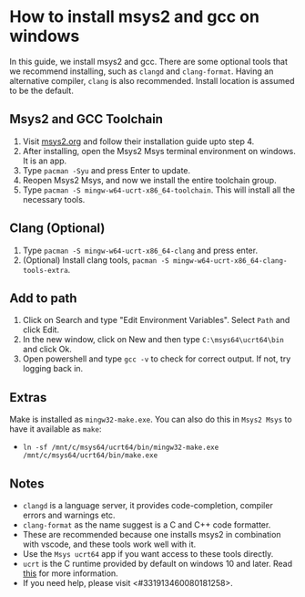 # How to install msys2 and gcc on windows
In this guide, we install msys2 and gcc. There are some optional tools that we recommend
installing, such as `clangd` and `clang-format`. Having an alternative compiler, `clang`
is also recommended. Install location is assumed to be the default.

<!-- inline -->
## Msys2 and GCC Toolchain
1. Visit [msys2.org](https://msys2.org) and follow their installation guide upto step 4.
2. After installing, open the Msys2 Msys terminal environment on windows. It is an app.
3. Type `pacman -Syu` and press Enter to update.
4. Reopen Msys2 Msys, and now we install the entire toolchain group.
5. Type `pacman -S mingw-w64-ucrt-x86_64-toolchain`. This will install all the necessary tools.

<!-- inline -->
## Clang (Optional)
1. Type `pacman -S mingw-w64-ucrt-x86_64-clang` and press enter.
2. (Optional) Install clang tools, `pacman -S mingw-w64-ucrt-x86_64-clang-tools-extra`.

## Add to path
1. Click on Search and type "Edit Environment Variables". Select `Path` and click Edit.
2. In the new window, click on New and then type `C:\msys64\ucrt64\bin` and click Ok.
3. Open powershell and type `gcc -v` to check for correct output. If not, try logging back in.

## Extras
Make is installed as `mingw32-make.exe`.
You can also do this in `Msys2 Msys` to have it available as `make`:
- `ln -sf /mnt/c/msys64/ucrt64/bin/mingw32-make.exe /mnt/c/msys64/ucrt64/bin/make.exe`

## Notes
- `clangd` is a language server, it provides code-completion, compiler errors and warnings etc.
- `clang-format` as the name suggest is a C and C++ code formatter.
- These are recommended because one installs msys2 in combination with vscode, and these tools work well with it.
- Use the `Msys ucrt64` app if you want access to these tools directly.
- `ucrt` is the C runtime provided by default on windows 10 and later. Read [this](https://www.msys2.org/docs/environments/) for more information.
- If you need help, please visit <#331913460080181258>.